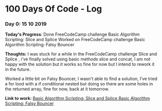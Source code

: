 # 100 Days Of Code - Log

### Day 0: 15 10 2019

**Today's Progress**: Done FreeCodeCamp challenge Basic Algorithm Scripting: Slice and Splice 
                      Worked on FreeCodeCamp challenge Basic Algorithm Scripting: Falsy Bouncer

**Thoughts:** I was stuck for a while in the FreeCodeCamp challenge Slice and Splice , i've finally solved using basic methods slice and concat, I am not happy with the solution but it works so fine for now but I intend to rework it in the future.

Worked a little bit on Falsy Bouncer, I wasn't able to find a solution, I've tried a for lood with a if conditional nested but doing so there are some holes in the returned array, fine for now, back at it tomorrow.



**Link to work:** [Basic Algorithm Scripting: Slice and Splice ](https://learn.freecodecamp.org/javascript-algorithms-and-data-[structures/basic-algorithm-scripting/slice-and-splice)
[Basic Algorithm Scripting: Falsy Bouncer](https://learn.freecodecamp.org/javascript-algorithms-and-data-structures/basic-algorithm-scripting/falsy-bouncer/)




